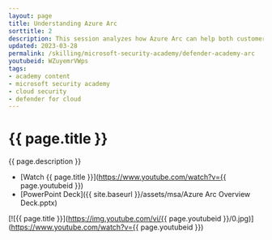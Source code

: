 ```yaml
---
layout: page
title: Understanding Azure Arc
sorttitle: 2
description: This session analyzes how Azure Arc can help both customers and partners secure, manage, and govern on-premises, edge, and multicloud infrastructure from a single control plane.
updated: 2023-03-28
permalink: /skilling/microsoft-security-academy/defender-academy-arc
youtubeid: WZuyemrVWps
tags: 
- academy content
- microsoft security academy
- cloud security
- defender for cloud
---
```


# {{ page.title }}

{{ page.description }}

* [Watch {{ page.title }}](https://www.youtube.com/watch?v={{ page.youtubeid }})
* [PowerPoint Deck]({{ site.baseurl }}/assets/msa/Azure Arc Overview Deck.pptx)

[![{{ page.title }}](https://img.youtube.com/vi/{{ page.youtubeid }}/0.jpg)](https://www.youtube.com/watch?v={{ page.youtubeid }})